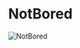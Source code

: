 # NotBored

![NotBored](https://user-images.githubusercontent.com/77474094/147282153-38136a4b-860a-41b1-94cd-5e977e9656a9.gif)
